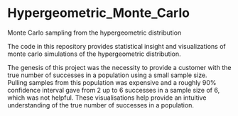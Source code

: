 # Hypergeometric_Monte_Carlo
Monte Carlo sampling from the hypergeometric distribution 

The code in this repository provides statistical insight and visualizations of monte carlo simulations 
of the hypergeometric distribution. 

The genesis of this project was the necessity to provide a customer with the true number of successes in a population using a small sample size.  
Pulling samples from this population was expensive and a roughly 90% confidence interval gave from 2 up to 6 successes 
in a sample size of 6, which was not helpful.  These visualisations help provide an intuitive understanding of the true number of successes 
in a population. 

